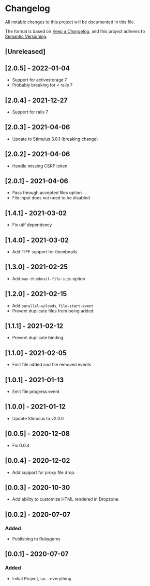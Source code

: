 # Changelog
All notable changes to this project will be documented in this file.

The format is based on [Keep a Changelog](https://keepachangelog.com/en/1.0.0/),
and this project adheres to [Semantic Versioning](https://semver.org/spec/v2.0.0.html).

## [Unreleased]

## [2.0.5] - 2022-01-04
- Support for activestorage 7
- Probably breaking for < rails 7

## [2.0.4] - 2021-12-27
- Support for rails 7

## [2.0.3] - 2021-04-06
- Update to Stimulus 3.0.1 (breaking change)

## [2.0.2] - 2021-04-06
- Handle missing CSRF token

## [2.0.1] - 2021-04-06
- Pass through accepted files option
- File input does not need to be disabled

## [1.4.1] - 2021-03-02
- Fix utif dependency

## [1.4.0] - 2021-03-02
- Add TIFF support for thumbnails

## [1.3.0] - 2021-02-25
- Add `max-thumbnail-file-size` option

## [1.2.0] - 2021-02-15
- Add `parallel-uploads`, `file-start-event`
- Prevent duplicate files from being added

## [1.1.1] - 2021-02-12
- Prevent duplicate binding

## [1.1.0] - 2021-02-05
- Emit file added and file removed events

## [1.0.1] - 2021-01-13
- Emit file progress event

## [1.0.0] - 2021-01-12
- Update Stimulus to v2.0.0

## [0.0.5] - 2020-12-08
- Fix 0.0.4

## [0.0.4] - 2020-12-02
- Add support for proxy file drop.

## [0.0.3] - 2020-10-30
- Add ability to customize HTML rendered in Dropzone.

## [0.0.2] - 2020-07-07
### Added
- Publishing to Rubygems

## [0.0.1] - 2020-07-07
### Added
- Initial Project, so... everything.
